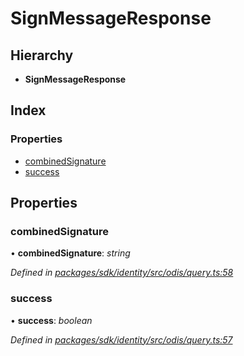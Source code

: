 # SignMessageResponse

## Hierarchy

* **SignMessageResponse**

## Index

### Properties

* [combinedSignature]()
* [success]()

## Properties

### combinedSignature

• **combinedSignature**: _string_

_Defined in_ [_packages/sdk/identity/src/odis/query.ts:58_](https://github.com/celo-org/celo-monorepo/blob/master/packages/sdk/identity/src/odis/query.ts#L58)

### success

• **success**: _boolean_

_Defined in_ [_packages/sdk/identity/src/odis/query.ts:57_](https://github.com/celo-org/celo-monorepo/blob/master/packages/sdk/identity/src/odis/query.ts#L57)

